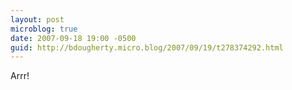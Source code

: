 ```yaml
---
layout: post
microblog: true
date: 2007-09-18 19:00 -0500
guid: http://bdougherty.micro.blog/2007/09/19/t278374292.html
---
```

Arrr!
